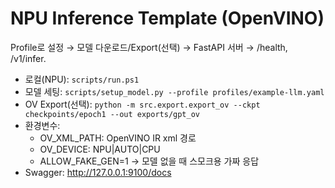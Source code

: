 # NPU Inference Template (OpenVINO)
Profile로 설정 → 모델 다운로드/Export(선택) → FastAPI 서버 → /health, /v1/infer.
- 로컬(NPU): `scripts/run.ps1`
- 모델 세팅: `scripts/setup_model.py --profile profiles/example-llm.yaml`
- OV Export(선택): `python -m src.export.export_ov --ckpt checkpoints/epoch1 --out exports/gpt_ov`
- 환경변수:
  - OV_XML_PATH: OpenVINO IR xml 경로
  - OV_DEVICE: NPU|AUTO|CPU
  - ALLOW_FAKE_GEN=1 → 모델 없을 때 스모크용 가짜 응답
- Swagger: http://127.0.0.1:9100/docs
